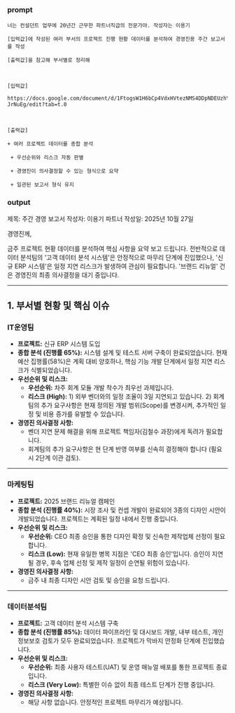 ### prompt
```
너는 컨설던트 업무에 20년간 근무한 파트너직급의 전문가야. 작성자는 이용기

[입력값]에 작성된 여러 부서의 프로젝트 진행 현황 데이터를 분석하여 경영진용 주간 보고서를 작성

[출력값]을 참고해 부서별로 정리해



[입력값]

https://docs.google.com/document/d/1FtogsW1H6bCp4VdxHVtezNMS4DDpNDEUzhYZ-JrNuEg/edit?tab=t.0



[출력값]

+ 여러 프로젝트 데이터를 종합 분석

 + 우선순위와 리스크 자동 판별

 + 경영진이 의사결정할 수 있는 형식으로 요약

 + 일관된 보고서 형식 유지
 ```



### output




제목: 주간 경영 보고서
작성자: 이용기 파트너
작성일: 2025년 10월 27일

경영진께,

금주 프로젝트 현황 데이터를 분석하여 핵심 사항을 요약 보고 드립니다. 전반적으로 데이터 분석팀의 '고객 데이터 분석 시스템'은 안정적으로 마무리 단계에 진입했으나, '신규 ERP 시스템'은 일정 지연 리스크가 발생하여 관심이 필요합니다. '브랜드 리뉴얼' 건은 경영진의 최종 의사결정을 대기 중입니다.

---

## 1. 부서별 현황 및 핵심 이슈

### IT운영팀

* **프로젝트:** 신규 ERP 시스템 도입
* **종합 분석 (진행률 65%):** 시스템 설계 및 테스트 서버 구축이 완료되었습니다. 현재 예산 집행률(58%)은 계획 대비 양호하나, 핵심 기능 개발 단계에서 일정 지연 리스크가 식별되었습니다.
* **우선순위 및 리스크:**
    * **우선순위:** 차주 회계 모듈 개발 착수가 최우선 과제입니다.
    * **리스크 (High):** 1) 외부 벤더와의 일정 조율이 3일 지연되고 있습니다. 2) 회계팀의 추가 요구사항은 현재 정의된 개발 범위(Scope)를 변경시켜, 추가적인 일정 및 비용 증가를 유발할 수 있습니다.
* **경영진 의사결정 사항:**
    * 벤더 지연 문제 해결을 위해 프로젝트 책임자(김철수 과장)에게 독려가 필요합니다.
    * 회계팀의 추가 요구사항은 현 단계 반영 여부를 신속히 결정해야 합니다 (필요시 2단계 이관 검토).

---

### 마케팅팀

* **프로젝트:** 2025 브랜드 리뉴얼 캠페인
* **종합 분석 (진행률 40%):** 시장 조사 및 컨셉 개발이 완료되어 3종의 디자인 시안이 개발되었습니다. 프로젝트는 계획된 일정 내에서 진행 중입니다.
* **우선순위 및 리스크:**
    * **우선순위:** CEO 최종 승인을 통한 디자인 확정 및 신속한 제작업체 선정이 필요합니다.
    * **리스크 (Low):** 현재 유일한 병목 지점은 'CEO 최종 승인'입니다. 승인이 지연될 경우, 후속 업체 선정 및 제작 일정이 순연될 위험이 있습니다.
* **경영진 의사결정 사항:**
    * 금주 내 최종 디자인 시안 검토 및 승인을 요청 드립니다.

---

### 데이터분석팀

* **프로젝트:** 고객 데이터 분석 시스템 구축
* **종합 분석 (진행률 85%):** 데이터 파이프라인 및 대시보드 개발, 내부 테스트, 개인정보보호 검토가 모두 완료되었습니다. 프로젝트가 막바지 안정화 단계에 진입했습니다.
* **우선순위 및 리스크:**
    * **우선순위:** 최종 사용자 테스트(UAT) 및 운영 매뉴얼 배포를 통한 프로젝트 종료입니다.
    * **리스크 (Very Low):** 특별한 이슈 없이 최종 테스트 단계가 진행 중입니다.
* **경영진 의사결정 사항:**
    * 해당 사항 없습니다. 안정적인 프로젝트 마무리가 예상됩니다.